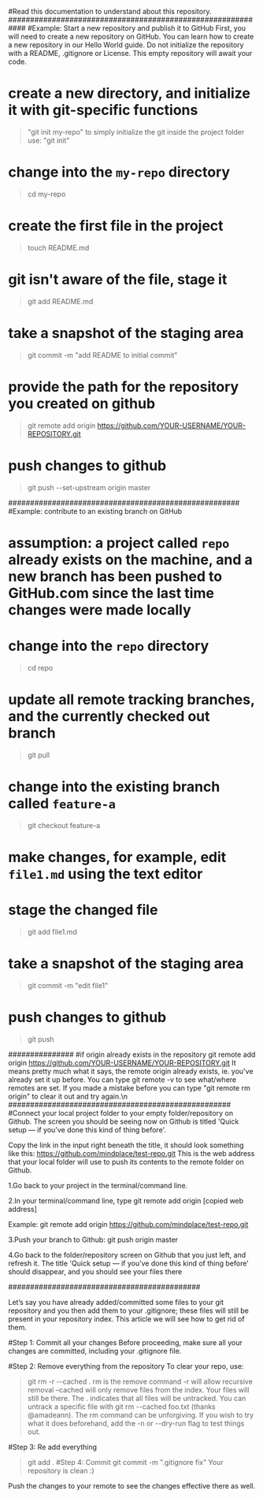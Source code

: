 #Read this documentation to understand about this repository.
############################################################
#Example: Start a new repository and publish it to GitHub
First, you will need to create a new repository on GitHub. You can learn how to create a new repository in our Hello World guide. Do not initialize the repository with a README, .gitignore or License. This empty repository will await your code.

# create a new directory, and initialize it with git-specific functions
>"git init my-repo"
to simply initialize the git inside the project folder use: "git init"

# change into the `my-repo` directory
>cd my-repo

# create the first file in the project
>touch README.md

# git isn't aware of the file, stage it
>git add README.md

# take a snapshot of the staging area
>git commit -m "add README to initial commit"

# provide the path for the repository you created on github
>git remote add origin https://github.com/YOUR-USERNAME/YOUR-REPOSITORY.git

# push changes to github
>git push --set-upstream origin master

#####################################################
#Example: contribute to an existing branch on GitHub
# assumption: a project called `repo` already exists on the machine, and a new branch has been pushed to GitHub.com since the last time changes were made locally

# change into the `repo` directory
>cd repo

# update all remote tracking branches, and the currently checked out branch
>git pull

# change into the existing branch called `feature-a`
>git checkout feature-a

# make changes, for example, edit `file1.md` using the text editor

# stage the changed file
>git add file1.md

# take a snapshot of the staging area
>git commit -m "edit file1"

# push changes to github
>git push


###############
#if origin already exists in the repository
git remote add origin https://github.com/YOUR-USERNAME/YOUR-REPOSITORY.git
It means pretty much what it says, the remote origin already exists, ie. you've already set it up before. You can type git remote -v to see what/where remotes are set. If you made a mistake before you can type "git remote rm origin" to clear it out and try again.\n
###################################################
#Connect your local project folder to your empty folder/repository on Github.
The screen you should be seeing now on Github is titled 'Quick setup — if you’ve done this kind of thing before'.

Copy the link in the input right beneath the title, it should look something like this: https://github.com/mindplace/test-repo.git This is the web address that your local folder will use to push its contents to the remote folder on Github.

1.Go back to your project in the terminal/command line.

2.In your terminal/command line, type git remote add origin [copied web address]

Example: git remote add origin https://github.com/mindplace/test-repo.git

3.Push your branch to Github: git push origin master

4.Go back to the folder/repository screen on Github that you just left, and refresh it. The title 'Quick setup — if you’ve done this kind of thing before' should disappear, and you should see your files there

############################################

Let’s say you have already added/committed some files to your git repository and you then add them to your .gitignore; these files will still be present in your repository index. This article we will see how to get rid of them.

#Step 1: Commit all your changes
Before proceeding, make sure all your changes are committed, including your .gitignore file.

#Step 2: Remove everything from the repository
To clear your repo, use:

>git rm -r --cached .
rm is the remove command
-r will allow recursive removal
–cached will only remove files from the index. Your files will still be there.
The . indicates that all files will be untracked. You can untrack a specific file with git rm --cached foo.txt (thanks @amadeann).
The rm command can be unforgiving. If you wish to try what it does beforehand, add the -n or --dry-run flag to test things out.

#Step 3: Re add everything
>git add .
#Step 4: Commit
>git commit -m ".gitignore fix"
Your repository is clean :)

Push the changes to your remote to see the changes effective there as well.


